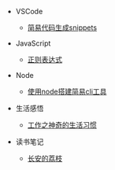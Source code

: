 * VSCode
    * [简易代码生成snippets](VSCode/简易代码生成snippets.md)

* JavaScript
    * [正则表达式](JavaScript/正则表达式.md)

* Node
    * [使用node搭建简易cli工具](Node/使用node搭建简易cli工具.md)

* 生活感悟
    * [工作之神奇的生活习惯](MyLife/工作之神奇的生活习惯.md)
    
* 读书笔记
    * [长安的荔枝](MyRead/长安的荔枝.md)